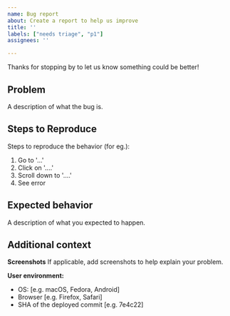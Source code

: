 ```yaml
---
name: Bug report
about: Create a report to help us improve
title: ''
labels: ["needs triage", "p1"]
assignees: ''

---
```


Thanks for stopping by to let us know something could be better!

## Problem

A description of what the bug is.

## Steps to Reproduce

Steps to reproduce the behavior (for eg.):

1. Go to '...'
2. Click on '....'
3. Scroll down to '....'
4. See error

## Expected behavior

A description of what you expected to happen.

## Additional context

**Screenshots**
If applicable, add screenshots to help explain your problem.

**User environment:**
 - OS: [e.g. macOS, Fedora, Android]
 - Browser [e.g. Firefox, Safari]
 - SHA of the deployed commit [e.g. 7e4c22] 
